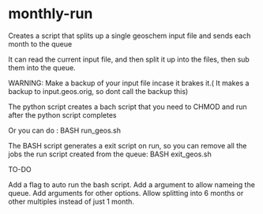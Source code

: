 monthly-run
===========

Creates a script that splits up a single geoschem input file and sends each month to the queue

It can read the current input file, and then split it up into the files, then sub them into the queue.

WARNING: Make a backup of your input file incase it brakes it.( It makes a backup to input.geos.orig, so dont call the backup this)

The python script creates a bach script that you need to CHMOD and run after the python script completes

Or you can do :
BASH run_geos.sh

The BASH script generates a exit script on run, so you can remove all the jobs the run script created from the queue:
BASH exit_geos.sh

TO-DO

Add a flag to auto run the bash script.
Add a argument to allow nameing the queue.
Add arguments for other options.
Allow splitting into 6 months or other multiples instead of just 1 month.



